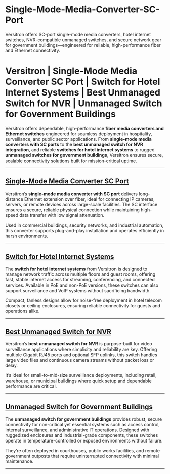 # Single-Mode-Media-Converter-SC-Port
Versitron offers SC-port single-mode media converters, hotel internet switches, NVR-compatible unmanaged switches, and secure network gear for government buildings—engineered for reliable, high-performance fiber and Ethernet connectivity.
# Versitron | Single-Mode Media Converter SC Port | Switch for Hotel Internet Systems | Best Unmanaged Switch for NVR | Unmanaged Switch for Government Buildings

Versitron offers dependable, high-performance **fiber media converters and Ethernet switches** engineered for seamless deployment in hospitality, surveillance, and public sector applications. From **single-mode media converters with SC ports** to the **best unmanaged switch for NVR integration**, and reliable **switches for hotel internet systems** to rugged **unmanaged switches for government buildings**, Versitron ensures secure, scalable connectivity solutions built for mission-critical uptime.

---

## [Single-Mode Media Converter SC Port](https://www.versitron.com/products/sf70660-6port-unmanaged-industrial-switch-4101001000-21001g-sfp-slots)  
Versitron’s **single-mode media converter with SC port** delivers long-distance Ethernet extension over fiber, ideal for connecting IP cameras, servers, or remote devices across large-scale facilities. The SC interface ensures a secure, reliable physical connection while maintaining high-speed data transfer with low signal attenuation.

Used in commercial buildings, security networks, and industrial automation, this converter supports plug-and-play installation and operates efficiently in harsh environments.

---

## [Switch for Hotel Internet Systems](https://www.versitron.com/products/sg70660-6port-101001000-1g-sfp-fiber-optic-switch)  
The **switch for hotel internet systems** from Versitron is designed to manage network traffic across multiple floors and guest rooms, offering fast, stable internet access for streaming, conferencing, and connected services. Available in PoE and non-PoE versions, these switches can also support surveillance and VoIP systems without sacrificing bandwidth.

Compact, fanless designs allow for noise-free deployment in hotel telecom closets or ceiling enclosures, ensuring reliable connectivity for guests and operations alike.

---

## [Best Unmanaged Switch for NVR](https://www.versitron.com/products/sg70460-4port-101001000-1g-sfp-fiber-optic-switch)  
Versitron’s **best unmanaged switch for NVR** is purpose-built for video surveillance applications where simplicity and reliability are key. Offering multiple Gigabit RJ45 ports and optional SFP uplinks, this switch handles large video files and continuous camera streams without packet loss or delay.

It’s ideal for small-to-mid-size surveillance deployments, including retail, warehouse, or municipal buildings where quick setup and dependable performance are critical.

---

## [Unmanaged Switch for Government Buildings](https://www.versitron.com/products/sg70660-6port-101001000-1g-sfp-fiber-optic-switch)  
The **unmanaged switch for government buildings** provides robust, secure connectivity for non-critical yet essential systems such as access control, internal surveillance, and administrative IT operations. Designed with ruggedized enclosures and industrial-grade components, these switches operate in temperature-controlled or exposed environments without failure.

They’re often deployed in courthouses, public works facilities, and remote government outposts that require uninterrupted connectivity with minimal maintenance.

---

